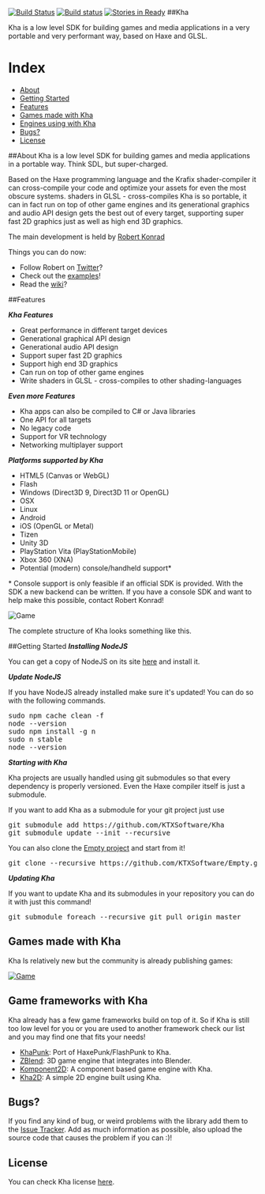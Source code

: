 [![Build Status](https://travis-ci.org/KTXSoftware/Kha.svg?branch=master)](https://travis-ci.org/KTXSoftware/Kha) [![Build status](https://ci.appveyor.com/api/projects/status/qk7bx2l38ch2t1pr?svg=true)](https://ci.appveyor.com/project/RobDangerous/kha) [![Stories in Ready](https://badge.waffle.io/KTXSoftware/Kha.png?label=ready&title=Ready)](https://waffle.io/KTXSoftware/Kha)
##Kha

Kha is a low level SDK for building games and media applications in a very portable and very performant way, based on Haxe and GLSL.

# Index
- [About](#about)
- [Getting Started](#getting-started)
- [Features](#features)
- [Games made with Kha](#games)
- [Engines using with Kha](#engines)
- [Bugs?](#bugs)
- [License](#license)


<a name="#about"></a>
##About
Kha is a low level SDK for building games and media applications in a portable way. Think SDL, but super-charged.

Based on the Haxe programming language and the Krafix shader-compiler it can cross-compile your code and optimize
your assets for even the most obscure systems.
shaders in GLSL - cross-compiles
Kha is so portable, it can in fact run on top of other game engines and its generational graphics and audio API design
gets the best out of every target, supporting super fast 2D graphics just as well as high end 3D graphics.

The main development is held by [Robert Konrad](http://tech.ktxsoftware.com/)

Things you can do now:
* Follow Robert on [Twitter](https://twitter.com/robdangerous)?
* Check out the [examples](https://github.com/KTXSoftware/Kha/wiki/Examples)!
* Read the [wiki](https://github.com/KTXSoftware/Kha/wiki/)?

<a name="#features"></a>
##Features

***Kha Features***
* Great performance in different target devices
* Generational graphical API design
* Generational audio API design
* Support super fast 2D graphics
* Support high end 3D graphics
* Can run on top of other game engines
* Write shaders in GLSL - cross-compiles to other shading-languages


***Even more Features***
* Kha apps can also be compiled to C# or Java libraries
* One API for all targets
* No legacy code
* Support for VR technology
* Networking multiplayer support


***Platforms supported by Kha***
* HTML5 (Canvas or WebGL)
* Flash
* Windows (Direct3D 9, Direct3D 11 or OpenGL)
* OSX
* Linux
* Android
* iOS (OpenGL or Metal)
* Tizen
* Unity 3D
* PlayStation Vita (PlayStationMobile)
* Xbox 360 (XNA)
* Potential (modern) console/handheld support\*

\* Console support is only feasible if an official SDK is provided. With the SDK a new backend can be written. If you have a console SDK and want to help make this possible, contact Robert Konrad!

![Game](http://robdangero.us/wwx2015/slide40.png)

The complete structure of Kha looks something like this.


<a name="#getting-started"></a>
##Getting Started
***Installing NodeJS***

You can get a copy of NodeJS on its site <a target="_blank" href="http://nodejs.org/">here</a> and install it.


***Update NodeJS***

If you have NodeJS already installed make sure it's updated!
You can do so with the following commands.
<pre lang="bash">
sudo npm cache clean -f
node --version
sudo npm install -g n
sudo n stable
node --version
</pre>


***Starting with Kha***

Kha projects are usually handled using git submodules so that every dependency is properly versioned.
Even the Haxe compiler itself is just a submodule.

If you want to add Kha as a submodule for your git project just use
<pre lang="bash">
git submodule add https://github.com/KTXSoftware/Kha
git submodule update --init --recursive
</pre>

You can also clone the [Empty project](https://github.com/KTXSoftware/Empty) and start from it!
<pre lang="bash">
git clone --recursive https://github.com/KTXSoftware/Empty.git
</pre>


***Updating Kha***

If you want to update Kha and its submodules in your repository you can do it with just this command!

<pre lang="bash">
git submodule foreach --recursive git pull origin master
</pre>


<a name="games"></a>
## Games made with Kha
Kha Is relatively new but the community is already publishing games:

[![Game](http://i.imgur.com/I2L3y2e.png)][game1]


<a name="engines"></a>
## Game frameworks with Kha
Kha already has a few game frameworks build on top of it.
So if Kha is still too low level for you or you are used to another framework check our list and you may find one that fits your needs!

- [KhaPunk]: Port of HaxePunk/FlashPunk to Kha.
- [ZBlend]: 3D game engine that integrates into Blender.
- [Komponent2D]: A component based game engine with Kha.
- [Kha2D]: A simple 2D engine built using Kha.


<a name="bugs"></a>
## Bugs?
If you find any kind of bug, or weird problems with the library add them to the [Issue Tracker][issues].
Add as much information as possible, also upload the source code that causes the problem if you can :)!

<a name="license"></a>
## License
You can check Kha license [here](https://github.com/KTXSoftware/Kha/blob/master/license.txt).


[issues]: https://github.com/KTXSoftware/Kha/issues
[contribute]: https://github.com/KTXSoftware/Kha/blob/master/CONTRIBUTING.md

[game1]: http://luboslenco.com/spiralride/

[KhaPunk]: https://bitbucket.org/stalei/khapunk
[ZBlend]: https://github.com/luboslenco/zblend
[Komponent2D]: https://github.com/Marc010/Komponent2D
[Kha2D]: https://github.com/KTXSoftware/Kha2D
